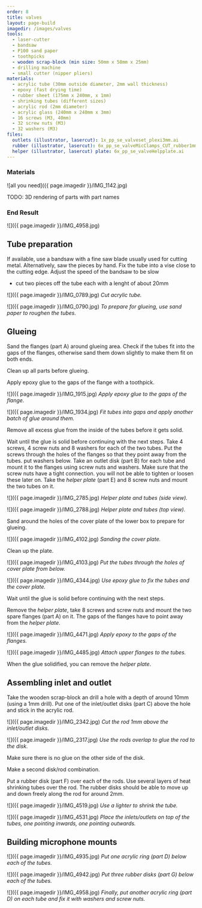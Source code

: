 ```yaml
---
order: 8
title: valves
layout: page-build
imagedir: /images/valves
tools:
  - laser-cutter
  - bandsaw
  - P100 sand paper
  - toothpicks
  - wooden scrap-block (min size: 50mm x 50mm x 25mm)
  - drilling machine
  - small cutter (nipper pliers)
materials:
  - acrylic tube (30mm outside diameter, 2mm wall thickness)
  - epoxy (fast drying time)
  - rubber sheet (175mm x 240mm, x 1mm)
  - shrinking tubes (different sizes)
  - acrylic rod (2mm diameter)
  - acrylic glass (240mm x 240mm x 3mm)
  - 16 screws (M3, 40mm)
  - 32 screw nuts (M3)
  - 32 washers (M3)
files:
  outlets (illustrator, lasercut): 1x_pp_se_valveset_plexi3mm.ai
  rubber (illustrator, lasercut): 6x_pp_se_valveMicClamps_CUT_rubber1mm.ai 
  helper (illustrator, lasercut) plate: 6x_pp_se_valveHelpplate.ai
---
```



### Materials

![all you need]({{ page.imagedir }}/IMG_1142.jpg) 

TODO: 3D rendering of parts with part names


### End Result
 
![]({{ page.imagedir }}/IMG_4958.jpg)

## Tube preparation

If available, use a bandsaw with a fine saw blade usually used for cutting metal. Alternatively, saw the pieces by hand.
Fix the tube into a vise close to the cutting edge.
Adjust the speed of the bandsaw to be slow
+ cut two pieces off the tube each with a lenght of about 20mm

![]({{ page.imagedir }}/IMG_0789.jpg)
*Cut acrylic tube.*

![]({{ page.imagedir }}/IMG_0790.jpg)
*To prepare for glueing, use sand paper to roughen the tubes.*

## Glueing

Sand the flanges (part A) around glueing area.
Check if the tubes fit into the gaps of the flanges, otherwise sand them down slightly to make them fit on both ends.

<div class="note">
Clean up all parts before glueing.
</div>

Apply epoxy glue to the gaps of the flange with a toothpick.

![]({{ page.imagedir }}/IMG_1915.jpg)
*Apply epoxy glue to the gaps of the flange.*

![]({{ page.imagedir }}/IMG_1934.jpg)
*Fit tubes into gaps and apply another batch of glue around them.*


<div class="note">
Remove all excess glue from the inside of the tubes before it gets solid.
</div>

Wait until the glue is solid before continuing with the next steps.
Take 4 screws, 4 screw nuts and 8 washers for each of the two tubes.
Put the screws through the holes of the flanges so that they point away from the tubes. put washers below.
Take an outlet disk (part B) for each tube and mount it to the flanges using screw nuts and washers.
Make sure that the screw nuts have a tight connection. you will not be able to tighten or loosen these later on.
Take the *helper plate* (part E) and 8 screw nuts and mount the two tubes on it.


![]({{ page.imagedir }}/IMG_2785.jpg)
*Helper plate and tubes (side view).*

![]({{ page.imagedir }}/IMG_2788.jpg)
*Helper plate and tubes (top view).*

Sand around the holes of the cover plate of the lower box to prepare for glueing.

![]({{ page.imagedir }}/IMG_4102.jpg)
*Sanding the cover plate.*

Clean up the plate.

![]({{ page.imagedir }}/IMG_4103.jpg)
*Put the tubes through the holes of cover plate from below.*

![]({{ page.imagedir }}/IMG_4344.jpg)
*Use epoxy glue to fix the tubes and the cover plate.*


Wait until the glue is solid before continuing with the next steps.

Remove the *helper plate*, take 8 screws and screw nuts and mount the two spare flanges (part A) on it.
The gaps of the flanges have to point away from the *helper plate*.

![]({{ page.imagedir }}/IMG_4471.jpg)
*Apply epoxy to the gaps of the flanges.*

![]({{ page.imagedir }}/IMG_4485.jpg)
*Attach upper flanges to the tubes.*

When the glue solidified, you can remove the *helper plate*. 

## Assembling inlet and outlet 

Take the wooden scrap-block an drill a hole with a depth of around 10mm (using a 1mm drill).
Put one of the inlet/outlet disks (part C) above the hole and stick in the acrylic rod.

![]({{ page.imagedir }}/IMG_2342.jpg)
*Cut the rod 1mm above the inlet/outlet disks.*

![]({{ page.imagedir }}/IMG_2317.jpg)
*Use the rods overlap to glue the rod to the disk.*

<div class="note">
Make sure there is no glue on the other side of the disk.
</div>

Make a second disk/rod combination.

Put a rubber disk (part F) over each of the rods.
Use several layers of heat shrinking tubes over the rod.
The rubber disks should be able to move up and down freely along the rod for around 2mm.
 
![]({{ page.imagedir }}/IMG_4519.jpg)
*Use a lighter to shrink the tube.*

![]({{ page.imagedir }}/IMG_4531.jpg)
*Place the inlets/outlets on top of the tubes, one pointing inwards, one pointing outwards.*

## Building microphone mounts

![]({{ page.imagedir }}/IMG_4935.jpg)
*Put one acrylic ring (part D) below each of the tubes.*

![]({{ page.imagedir }}/IMG_4942.jpg)
*Put three rubber disks (part G) below each of the tubes.*

![]({{ page.imagedir }}/IMG_4958.jpg)
*Finally, put another acrylic ring (part D) on each tube and fix it with washers and screw nuts.*

